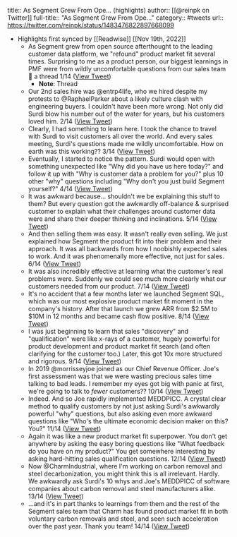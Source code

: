 title:: As Segment Grew From Ope... (highlights)
author:: [[@reinpk on Twitter]]
full-title:: "As Segment Grew From Ope..."
category:: #tweets
url:: https://twitter.com/reinpk/status/1483476822897668099

- Highlights first synced by [[Readwise]] [[Nov 19th, 2022]]
	- As Segment grew from open source afterthought to the leading customer data platform, we "refound" product market fit several times. Surprising to me as a product person, our biggest learnings in PMF were from wildly uncomfortable questions from our sales team 👀 a thread 1/14 ([View Tweet](https://twitter.com/reinpk/status/1483476822897668099))
		- **Note**: Thread
	- Our 2nd sales hire was @entrp4life, who we hired despite my protests to @RaphaelParker about a likely culture clash with engineering buyers. I couldn't have been more wrong. Not only did Surdi blow his number out of the water for years, but his customers loved him. 2/14 ([View Tweet](https://twitter.com/reinpk/status/1483476824227299336))
	- Clearly, I had something to learn here. I took the chance to travel with Surdi to visit customers all over the world. And every sales meeting, Surdi's questions made me wildly uncomfortable. How on earth was this working?? 3/14 ([View Tweet](https://twitter.com/reinpk/status/1483476825561083905))
	- Eventually, I started to notice the pattern. Surdi would open with something unexpected like "Why did you have us here today?" and follow it up with "Why is customer data a problem for you?" plus 10 other "why" questions including "Why don't you just build Segment yourself?" 4/14 ([View Tweet](https://twitter.com/reinpk/status/1483476826777427973))
	- It was awkward because... shouldn't we be explaining this stuff to them? But every question got the awkwardly off-balance & surprised customer to explain what their challenges around customer data were and share their deeper thinking and inclinations. 5/14 ([View Tweet](https://twitter.com/reinpk/status/1483476828069285888))
	- And then selling them was easy. It wasn't really even selling. We just explained how Segment the product fit into their problem and their approach. It was all backwards from how I noobishly expected sales to work. And it was phenomenally more effective, not just for sales. 6/14 ([View Tweet](https://twitter.com/reinpk/status/1483476829486858244))
	- It was also incredibly effective at learning what the customer's real problems were. Suddenly we could see much more clearly what our customers needed from our product. 7/14 ([View Tweet](https://twitter.com/reinpk/status/1483476830761934848))
	- It's no accident that a few months later we launched Segment SQL, which was our most explosive product market fit moment in the company's history. After that launch we grew ARR from $2.5M to $10M in 12 months and became cash flow positive. 8/14 ([View Tweet](https://twitter.com/reinpk/status/1483476832221634565))
	- I was just beginning to learn that sales "discovery" and "qualification" were like x-rays of a customer, hugely powerful for product development and product market fit search (and often clarifying for the customer too.) Later, this got 10x more structured and rigorous. 9/14 ([View Tweet](https://twitter.com/reinpk/status/1483476833479925762))
	- In 2019 @morrisseyjoe joined as our Chief Revenue Officer. Joe's first assessment was that we were wasting precious sales time talking to bad leads. I remember my eyes got big with panic at first, we're going to talk to _fewer_ customers?? 10/14 ([View Tweet](https://twitter.com/reinpk/status/1483476834893406219))
	- Indeed. And so Joe rapidly implemented MEDDPICC. A crystal clear method to qualify customers by not just asking Surdi's awkwardly powerful "why" questions, but also asking even more awkward questions like "Who's the ultimate economic decision maker on this? You?" 11/14 ([View Tweet](https://twitter.com/reinpk/status/1483476836264906752))
	- Again it was like a new product market fit superpower. You don't get anywhere by asking the easy boring questions like "What feedback do you have on my product?" You get somewhere interesting by asking hard-hitting sales qualification questions. 12/14 ([View Tweet](https://twitter.com/reinpk/status/1483476837602938880))
	- Now @CharmIndustrial, where I'm working on carbon removal and steel decarbonization, you might think this is all irrelevant. Hardly. We awkwardly ask Surdi's 10 whys and Joe's MEDDPICC of software companies about carbon removal and steel manufacturers alike. 13/14 ([View Tweet](https://twitter.com/reinpk/status/1483476839037382665))
	- ...and it's in part thanks to learnings from them and the rest of the Segment sales team that Charm has found product market fit in both voluntary carbon removals and steel, and seen such acceleration over the past year. Thank you team! 14/14 ([View Tweet](https://twitter.com/reinpk/status/1483476840408920070))